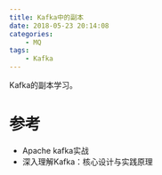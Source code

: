 ```yaml
---
title: Kafka中的副本
date: 2018-05-23 20:14:08
categories: 
	- MQ
tags:
	- Kafka
---
```


Kafka的副本学习。

<!--more-->



# 参考

- Apache kafka实战
- 深入理解Kafka：核心设计与实践原理